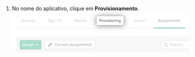 1. No nome do aplicativo, clique em **Provisionamento**. ![Aba "Provisionamento" guia para o aplicativo do Okta](/assets/images/help/saml/okta-provisioning-tab.png)
